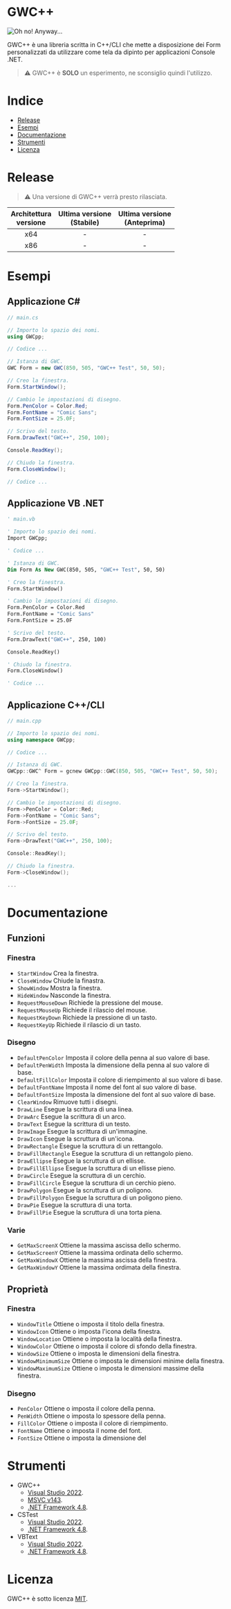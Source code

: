 # GWC++

![Oh no! Anyway...](./assets/banner.png "GWC++")

GWC++ è una libreria scritta in C++/CLI che mette a disposizione dei Form personalizzati da utilizzare come tela da dipinto per applicazioni Console .NET.

> ⚠ GWC++ è **SOLO** un esperimento, ne sconsiglio quindi l'utilizzo.



# Indice
- [Release](#release-)
- [Esempi](#esempi-)
- [Documentazione](#documentazione-)
- [Strumenti](#strumenti-)
- [Licenza](#licenza-)



# Release

> ⚠ Una versione di GWC++ verrà presto rilasciata.

| Architettura<br /> versione | Ultima versione<br/> (Stabile) | Ultima versione<br/> (Anteprima) |
| :-------------------------: | :----------------------------: | :------------------------------: |
| x64                         | -                              | -                                |
| x86                         | -                              | -                                |

# Esempi

## Applicazione C#
```csharp
// main.cs

// Importo lo spazio dei nomi.
using GWCpp;

// Codice ...

// Istanza di GWC.
GWC Form = new GWC(850, 505, "GWC++ Test", 50, 50);

// Creo la finestra.
Form.StartWindow();

// Cambio le impostazioni di disegno.
Form.PenColor = Color.Red;
Form.FontName = "Comic Sans";
Form.FontSize = 25.0F;

// Scrivo del testo.
Form.DrawText("GWC++", 250, 100);

Console.ReadKey();

// Chiudo la finestra.
Form.CloseWindow();

// Codice ...
```

## Applicazione VB .NET
```vb
' main.vb

' Importo lo spazio dei nomi.
Import GWCpp;

' Codice ...

' Istanza di GWC.
Dim Form As New GWC(850, 505, "GWC++ Test", 50, 50)

' Creo la finestra.
Form.StartWindow()

' Cambio le impostazioni di disegno.
Form.PenColor = Color.Red
Form.FontName = "Comic Sans"
Form.FontSize = 25.0F

' Scrivo del testo.
Form.DrawText("GWC++", 250, 100)

Console.ReadKey()

' Chiudo la finestra.
Form.CloseWindow()

' Codice ...
```

## Applicazione C++/CLI
```cpp
// main.cpp

// Importo lo spazio dei nomi.
using namespace GWCpp;

// Codice ...

// Istanza di GWC.
GWCpp::GWC^ Form = gcnew GWCpp::GWC(850, 505, "GWC++ Test", 50, 50);

// Creo la finestra.
Form->StartWindow();

// Cambio le impostazioni di disegno.
Form->PenColor = Color::Red;
Form->FontName = "Comic Sans";
Form->FontSize = 25.0F;

// Scrivo del testo.
Form->DrawText("GWC++", 250, 100);

Console::ReadKey();

// Chiudo la finestra.
Form->CloseWindow();

...
```



# Documentazione

## Funzioni
### Finestra
- `StartWindow` Crea la finestra.
- `CloseWindow` Chiude la finastra.
- `ShowWindow` Mostra la finestra.
- `HideWindow` Nasconde la finestra.
- `RequestMouseDown` Richiede la pressione del mouse.
- `RequestMouseUp` Richiede il rilascio del mouse.
- `RequestKeyDown` Richiede la pressione di un tasto.
- `RequestKeyUp` Richiede il rilascio di un tasto.

### Disegno
- `DefaultPenColor` Imposta il colore della penna al suo valore di base.
- `DefaultPenWidth` Imposta la dimensione della penna al suo valore di base.
- `DefaultFillColor` Imposta il colore di riempimento al suo valore di base.
- `DefaultFontName` Imposta il nome del font al suo valore di base.
- `DefaultFontSize` Imposta la dimensione del font al suo valore di base.
- `ClearWindow` Rimuove tutti i disegni.
- `DrawLine` Esegue la scrittura di una linea.
- `DrawArc` Esegue la scrittura di un arco.
- `DrawText` Esegue la scrittura di un testo.
- `DrawImage` Esegue la scrittura di un'immagine.
- `DrawIcon` Esegue la scruttura di un'icona.
- `DrawRectangle` Esegue la scruttura di un rettangolo.
- `DrawFillRectangle` Esegue la scruttura di un rettangolo pieno.
- `DrawEllipse` Esegue la scruttura di un ellisse.
- `DrawFillEllipse` Esegue la scruttura di un ellisse pieno.
- `DrawCircle` Esegue la scruttura di un cerchio.
- `DrawFillCircle` Esegue la scruttura di un cerchio pieno.
- `DrawPolygon` Esegue la scruttura di un poligono.
- `DrawFillPolygon` Esegue la scruttura di un poligono pieno.
- `DrawPie` Esegue la scruttura di una torta.
- `DrawFillPie` Esegue la scruttura di una torta piena.

### Varie
- `GetMaxScreenX` Ottiene la massima ascissa dello schermo.
- `GetMaxScreenY` Ottiene la massima ordinata dello schermo.
- `GetMaxWindowX` Ottiene la massima ascissa della finestra.
- `GetMaxWindowY` Ottiene la massima ordimata della finestra.


## Proprietà
### Finestra
- `WindowTitle` Ottiene o imposta il titolo della finestra.
- `WindowIcon` Ottiene o imposta l'icona della finestra.
- `WindowLocation` Ottiene o imposta la località della finestra.
- `WindowColor` Ottiene o imposta il colore di sfondo della finestra.
- `WindowSize` Ottiene o imposta le dimensioni della finestra.
- `WindowMinimumSize` Ottiene o imposta le dimensioni minime della finestra.
- `WindowMaximumSize` Ottiene o imposta le dimensioni massime della finestra.

### Disegno
- `PenColor` Ottiene o imposta il colore della penna.
- `PenWidth` Ottiene o imposta lo spessore della penna.
- `FillColor` Ottiene o imposta il colore di riempimento.
- `FontName` Ottiene o imposta il nome del font.
- `FontSize` Ottiene o imposta la dimensione del



# Strumenti

- GWC++
    - [Visual Studio 2022](https://visualstudio.microsoft.com/it/vs/).
    - [MSVC v143](https://docs.microsoft.com/it-it/cpp/build/reference/compiling-a-c-cpp-program?view=msvc-170).
    - [.NET Framework 4.8](https://dotnet.microsoft.com/en-us/download/dotnet-framework/net48).
- CSTest
    - [Visual Studio 2022](https://visualstudio.microsoft.com/it/vs/).
    - [.NET Framework 4.8](https://dotnet.microsoft.com/en-us/download/dotnet-framework/net48).
- VBText
    - [Visual Studio 2022](https://visualstudio.microsoft.com/it/vs/).
    - [.NET Framework 4.8](https://dotnet.microsoft.com/en-us/download/dotnet-framework/net48).


# Licenza
GWC++ è sotto licenza [MIT](https://mit-license.org/).
